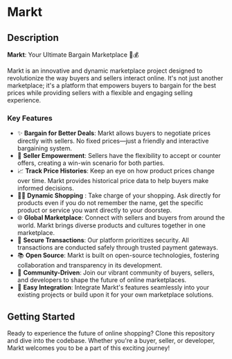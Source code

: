 # Markt

## Description

**Markt**: Your Ultimate Bargain Marketplace 🛒💰

Markt is an innovative and dynamic marketplace project designed to revolutionize the way buyers and sellers interact online. It's not just another marketplace; it's a platform that empowers buyers to bargain for the best prices while providing sellers with a flexible and engaging selling experience.

### Key Features

- ✨ **Bargain for Better Deals**: Markt allows buyers to negotiate prices directly with sellers. No fixed prices—just a friendly and interactive bargaining system.
- 🚀 **Seller Empowerment**: Sellers have the flexibility to accept or counter offers, creating a win-win scenario for both parties.
- 📈 **Track Price Histories**: Keep an eye on how product prices change over time. Markt provides historical price data to help buyers make informed decisions.
- 🧙‍♂️ **Dynamic Shopping** : Take charge of your shopping. Ask directly for products even if you do not remember the name, get the specific product or service you want directly to your doorstep.
- 🌐 **Global Marketplace**: Connect with sellers and buyers from around the world. Markt brings diverse products and cultures together in one marketplace.
- 🔐 **Secure Transactions**: Our platform prioritizes security. All transactions are conducted safely through trusted payment gateways.
- 📚 **Open Source**: Markt is built on open-source technologies, fostering collaboration and transparency in its development.
- 🌟 **Community-Driven**: Join our vibrant community of buyers, sellers, and developers to shape the future of online marketplaces.
- 🔗 **Easy Integration**: Integrate Markt's features seamlessly into your existing projects or build upon it for your own marketplace solutions.

## Getting Started

Ready to experience the future of online shopping? Clone this repository and dive into the codebase. Whether you're a buyer, seller, or developer, Markt welcomes you to be a part of this exciting journey!
